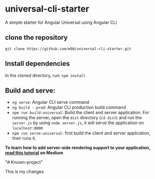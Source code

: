 # universal-cli-starter
A simple starter for Angular Universal using Angular CLI

## clone the repository
`git clone https://github.com/m98/universal-cli-starter.git`

## Install dependencies
In the cloned directory, run:
`npm install`

## Build and serve:
- `ng serve`: Angular CLI serve command
- `ng build --prod`: Angular CLI production build command
- `npm run build:universal`: Build the client and server application. For running the server, open the `dist` directory (`cd dist`) and run the `server.js` by using `node server.js`, it will serve the application on `localhost:8000`
- `npm run serve:universal`: first build the client and server application, then runs it.

**To learn how to add server-side rendering support to your application, [read this tutorial](https://medium.com/@kermani/angular-server-side-rendering-using-angular-cli-bbde0c0eefe9) on Medium**

"# Known-project" 

This is my changes

